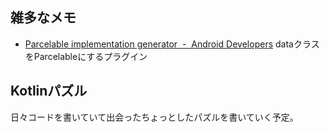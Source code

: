 ## 雑多なメモ

- [Parcelable implementation generator  -  Android Developers](https://developer.android.com/kotlin/parcelize) dataクラスをParcelableにするプラグイン

## Kotlinパズル

日々コードを書いていて出会ったちょっとしたパズルを書いていく予定。